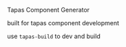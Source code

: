 Tapas Component Generator

built for tapas component development

use `tapas-build` to dev and build
